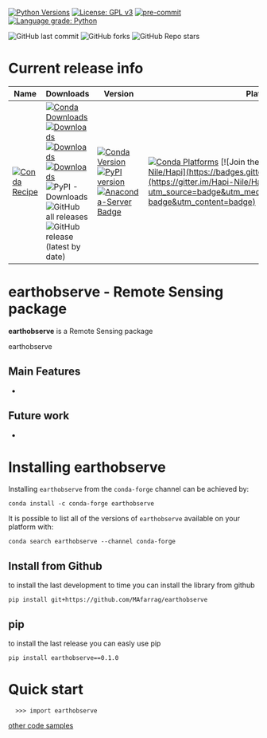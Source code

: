 [![Python Versions](https://img.shields.io/pypi/pyversions/earthobserve.png)](https://img.shields.io/pypi/pyversions/earthobserve)
[![License: GPL v3](https://img.shields.io/badge/License-GPLv3-blue.svg)](https://www.gnu.org/licenses/gpl-3.0)
[![pre-commit](https://img.shields.io/badge/pre--commit-enabled-brightgreen?logo=pre-commit&logoColor=white)](https://github.com/pre-commit/pre-commit)
[![Language grade: Python](https://img.shields.io/lgtm/grade/python/g/MAfarrag/Hapi.svg?logo=lgtm&logoWidth=18)](https://lgtm.com/projects/g/MAfarrag/Hapi/context:python)



![GitHub last commit](https://img.shields.io/github/last-commit/MAfarrag/earthobserve)
![GitHub forks](https://img.shields.io/github/forks/MAfarrag/earthobserve?style=social)
![GitHub Repo stars](https://img.shields.io/github/stars/MAfarrag/earthobserve?style=social)


Current release info
====================

| Name | Downloads                                                                                                                                                                                                                                                                                                                                                                                                                                                                                                                                                                                                                                                                                                                                                                          | Version | Platforms |
| --- |------------------------------------------------------------------------------------------------------------------------------------------------------------------------------------------------------------------------------------------------------------------------------------------------------------------------------------------------------------------------------------------------------------------------------------------------------------------------------------------------------------------------------------------------------------------------------------------------------------------------------------------------------------------------------------------------------------------------------------------------------------------------------------| --- | --- |
| [![Conda Recipe](https://img.shields.io/badge/recipe-earth2observe-green.svg)](https://anaconda.org/conda-forge/earth2observe) | [![Conda Downloads](https://img.shields.io/conda/dn/conda-forge/earth2observe.svg)](https://anaconda.org/conda-forge/earth2observe) [![Downloads](https://pepy.tech/badge/earth2observe)](https://pepy.tech/project/earth2observe) [![Downloads](https://pepy.tech/badge/earth2observe/month)](https://pepy.tech/project/earth2observe)  [![Downloads](https://pepy.tech/badge/earth2observe/week)](https://pepy.tech/project/earth2observe)  ![PyPI - Downloads](https://img.shields.io/pypi/dd/earth2observe?color=blue&style=flat-square) ![GitHub all releases](https://img.shields.io/github/downloads/MAfarrag/earth2observe/total) ![GitHub release (latest by date)](https://img.shields.io/github/downloads/MAfarrag/earth2observe/0.1.0/total) | [![Conda Version](https://img.shields.io/conda/vn/conda-forge/earth2observe.svg)](https://anaconda.org/conda-forge/earth2observe) [![PyPI version](https://badge.fury.io/py/earth2observe.svg)](https://badge.fury.io/py/earth2observe) [![Anaconda-Server Badge](https://anaconda.org/conda-forge/earth2observe/badges/version.svg)](https://anaconda.org/conda-forge/earth2observe) | [![Conda Platforms](https://img.shields.io/conda/pn/conda-forge/earth2observe.svg)](https://anaconda.org/conda-forge/earth2observe) [![Join the chat at https://gitter.im/Hapi-Nile/Hapi](https://badges.gitter.im/Hapi-Nile/Hapi.svg)](https://gitter.im/Hapi-Nile/Hapi?utm_source=badge&utm_medium=badge&utm_campaign=pr-badge&utm_content=badge) |

earthobserve - Remote Sensing package
=====================================================================
**earthobserve** is a Remote Sensing package

earthobserve

Main Features
-------------
  - 


Future work
-------------
  - 



Installing earthobserve
===============

Installing `earthobserve` from the `conda-forge` channel can be achieved by:

```
conda install -c conda-forge earthobserve
```

It is possible to list all of the versions of `earthobserve` available on your platform with:

```
conda search earthobserve --channel conda-forge
```

## Install from Github
to install the last development to time you can install the library from github
```
pip install git+https://github.com/MAfarrag/earthobserve
```

## pip
to install the last release you can easly use pip
```
pip install earthobserve==0.1.0
```

Quick start
===========

```
  >>> import earthobserve
```

[other code samples](https://earthobserve.readthedocs.io/en/latest/?badge=latest)
